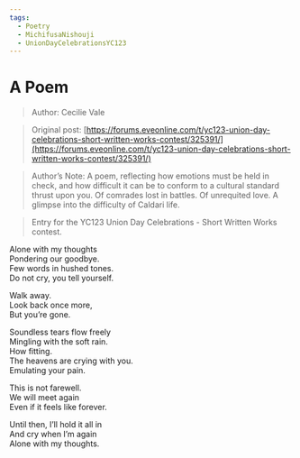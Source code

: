 ```yaml
---
tags:
  - Poetry
  - MichifusaNishouji
  - UnionDayCelebrationsYC123
---
```


# A Poem

> Author: Cecilie Vale

> Original post: [https://forums.eveonline.com/t/yc123-union-day-celebrations-short-written-works-contest/325391/](https://forums.eveonline.com/t/yc123-union-day-celebrations-short-written-works-contest/325391/)

> Author’s Note: A poem, reflecting how emotions must be held in check, and how difficult it can be to conform to a cultural standard thrust upon you. Of comrades lost in battles. Of unrequited love. A glimpse into the difficulty of Caldari life.

> Entry for the YC123 Union Day Celebrations - Short Written Works contest.


Alone with my thoughts<br>
Pondering our goodbye.<br>
Few words in hushed tones.<br>
Do not cry, you tell yourself.<br>

Walk away.<br>
Look back once more,<br>
But you’re gone.<br>

Soundless tears flow freely<br>
Mingling with the soft rain.<br>
How fitting.<br>
The heavens are crying with you.<br>
Emulating your pain.<br>

This is not farewell.<br>
We will meet again<br>
Even if it feels like forever.<br>

Until then, I’ll hold it all in<br>
And cry when I’m again<br>
Alone with my thoughts.<br>